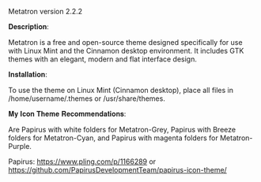 Metatron version 2.2.2

𝐃𝐞𝐬𝐜𝐫𝐢𝐩𝐭𝐢𝐨𝐧:

Metatron is a free and open-source theme designed specifically for use with Linux Mint and the Cinnamon desktop environment.
It includes GTK themes with an elegant, modern and flat interface design.


𝐈𝐧𝐬𝐭𝐚𝐥𝐥𝐚𝐭𝐢𝐨𝐧:

To use the theme on Linux Mint (Cinnamon desktop), place all files in /home/username/.themes or /usr/share/themes.


𝐌𝐲 𝐈𝐜𝐨𝐧 𝐓𝐡𝐞𝐦𝐞 𝐑𝐞𝐜𝐨𝐦𝐦𝐞𝐧𝐝𝐚𝐭𝐢𝐨𝐧𝐬:

Are Papirus with white folders for Metatron-Grey, Papirus with Breeze folders for Metatron-Cyan, and Papirus with magenta folders for Metatron-Purple.

Papirus: 
https://www.pling.com/p/1166289 or https://github.com/PapirusDevelopmentTeam/papirus-icon-theme/
